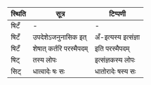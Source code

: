 | स्थिति | सूत्र | टिप्पणी |
| ----- | ------- | ------ |
| षिटँ | - | - |
| षिटँ | उपदेशेऽजनुनासिक इत् | अँ-इत्यस्य इत्संज्ञा |
| षिटँ | शेषात् कर्तरि परस्मैपदम् | इति परस्मैपदम् |
| षिट् | तस्य लोपः | इत्संज्ञकस्य लोपः |
| सिट् | धात्वादेः षः सः | धातोरादेः षस्य सः |
